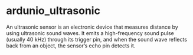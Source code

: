 # ardunio_ultrasonic
An ultrasonic sensor is an electronic device that measures distance by using ultrasonic sound waves. It emits a high-frequency sound pulse (usually 40 kHz) through its trigger pin, and when the sound wave reflects back from an object, the sensor’s echo pin detects it.
